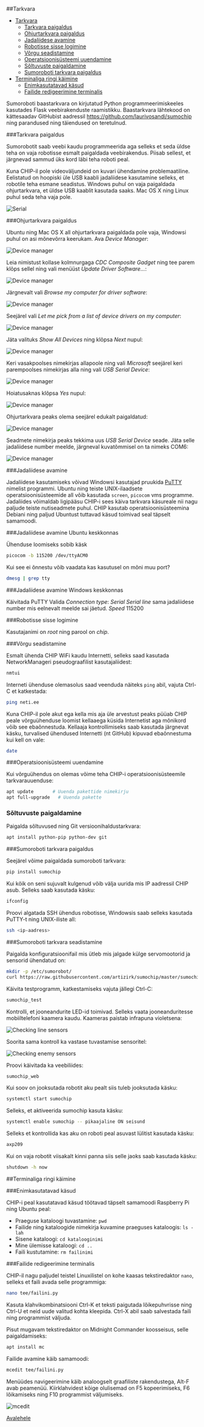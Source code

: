 ##Tarkvara
* [Tarkvara](#tarkvara)
    * [Tarkvara paigaldus](#tarkvara-paigaldus)
    * [Ohjurtarkvara paigaldus](#ohjurtarkvara-paigaldus)
    * [Jadaliidese avamine](#jadaliidese-avamine)
    * [Robotisse sisse logimine](#robotisse-sisse-logimine)
    * [Võrgu seadistamine](#võrgu-seadistamine)
    * [Operatsioonisüsteemi uuendamine](#operatsioonisüsteemi-uuendamine)
    * [Sõltuvuste paigaldamine](#sõltuvuste-paigaldamine)
    * [Sumoroboti tarkvara paigaldus](#sumoroboti-tarkvara-paigaldus)
* [Terminaliga ringi käimine](#robot-valmis)
    * [Enimkasutatavad käsud](#enimkasutatavad-käsud)
    * [Failide redigeerimine terminalis](#failide-redigeerimine-terminalis)
    


Sumoroboti baastarkvara on kirjutatud Python programmeerimiskeeles kasutades Flask veebirakenduste raamistikku. Baastarkvara lähtekood on kättesaadav GitHubist aadressil https://github.com/laurivosandi/sumochip ning parandused ning täiendused on teretulnud.


###Tarkvara paigaldus

Sumorobotit saab veebi kaudu programmeerida aga selleks et seda üldse teha on vaja robotisse esmalt paigaldada veebirakendus. Piisab sellest, et järgnevad sammud üks kord läbi teha roboti peal.

Kuna CHIP-il pole videoväljundeid on kuvari ühendamine problemaatiline. Eelistatud on hoopiski üle USB kaabli jadaliidese kasutamine selleks, et robotile teha esmane seadistus. Windows puhul on vaja paigaldada ohjurtarkvara, et üldse USB kaablit kasutada saaks. Mac OS X ning Linux puhul seda teha vaja pole.

![Serial](../img/kit/62-connecting-via-usb.jpg)

###Ohjurtarkvara paigaldus

Ubuntu ning Mac OS X all ohjurtarkvara paigaldada pole vaja, Windowsi puhul on asi mõnevõrra keerukam. Ava *Device Manager*:

![Device manager](../img/usbser/01.png)

Leia nimistust kollase kolmnurgaga *CDC Composite Gadget* ning tee parem klõps sellel ning vali menüüst *Update Driver Software...*:

![Device manager](../img/usbser/02.png)

Järgnevalt vali *Browse my computer for driver software*:

![Device manager](../img/usbser/03.png)

Seejärel vali *Let me pick from a list of device drivers on my computer*:

![Device manager](../img/usbser/04.png)

Jäta valituks *Show All Devices* ning klõpsa *Next* nupul:

![Device manager](../img/usbser/05.png)

Keri vasakpoolses nimekirjas allapoole ning vali *Microsoft* seejärel keri parempoolses nimekirjas alla ning vali *USB Serial Device*:

![Device manager](../img/usbser/06.png)

Hoiatusaknas klõpsa *Yes* nupul:

![Device manager](../img/usbser/07.png)

Ohjurtarkvara peaks olema seejärel edukalt paigaldatud:

![Device manager](../img/usbser/08.png)

Seadmete nimekirja peaks tekkima uus *USB Serial Device* seade. Jäta selle jadaliidese number meelde, järgneval kuvatõmmisel on ta nimeks COM6:

![Device manager](../img/usbser/09.png)


###Jadaliidese avamine

Jadaliidese kasutamiseks võivad Windowsi kasutajad pruukida [PuTTY](http://www.chiark.greenend.org.uk/~sgtatham/putty/download.html) nimelist programmi. 
Ubuntu ning teiste UNIX-ilaadsete operatsioonisüsteemide all võib kasutada `screen`, `picocom` vms programme. 
Jadaliides võimaldab ligipääsu CHIP-i sees käiva tarkvara käsureale nii nagu paljude teiste nutiseadmete puhul. 
CHIP kasutab operatsioonisüsteemina Debiani ning paljud Ubuntust tuttavad käsud toimivad seal täpselt samamoodi.


###Jadaliidese avamine Ubuntu keskkonnas

Ühenduse loomiseks sobib käsk 
```bash
picocom -b 115200 /dev/ttyACM0
```
Kui see ei õnnestu võib vaadata kas kasutusel on mõni muu port?
```bash
dmesg | grep tty
```

###Jadaliidese avamine Windows keskkonnas

Käivitada PuTTY
Valida *Connection type*:
*Serial*
*Serial line* sama jadaliidese number mis eelnevalt meelde sai jäetud.
*Speed* 115200

###Robotisse sisse logimine

Kasutajanimi on *root* ning parool on *chip*.


###Võrgu seadistamine

Esmalt ühenda CHIP WiFi kaudu Internetti, selleks saad kasutada NetworkManageri pseudograafilist kasutajaliidest:

```bash
nmtui
```

Interneti ühenduse olemasolus saad veenduda näiteks `ping` abil, vajuta Ctrl-C et katkestada:

```bash
ping neti.ee
```

Kuna CHIP-il pole akut ega kella mis aja üle arvestust peaks püüab CHIP peale võrguühenduse loomist kellaaega küsida Internetist aga mõnikord võib see ebaõnnestuda. Kellaaja kontrollimiseks saab kasutada järgnevat käsku, turvalised ühendused Internetti (nt GitHub) kipuvad ebaõnnestuma kui kell on vale:

```bash
date
```


###Operatsioonisüsteemi uuendamine

Kui võrguühendus on olemas võime teha CHIP-i operatsioonisüsteemile tarkvarauuenduse:

```bash
apt update       # Uuenda pakettide nimekirju
apt full-upgrade   # Uuenda pakette
```


### Sõltuvuste paigaldamine

Paigalda sõltuvused ning Git versioonihaldustarkvara:

```bash
apt install python-pip python-dev git
```

###Sumoroboti tarkvara paigaldus

Seejärel võime paigaldada sumoroboti tarkvara:

```bash
pip install sumochip
```

Kui kõik on seni sujuvalt kulgenud võib välja uurida mis IP aadressil CHIP asub. Selleks saab kasutada käsku:

```bash
ifconfig
```

Proovi algatada SSH ühendus robotisse, Windowsis saab selleks kasutada PuTTY-t ning UNIX-iliste all:

```bash
ssh <ip-aadress>
```

###Sumoroboti tarkvara seadistamine

Paigalda konfiguratsioonifail mis ütleb mis jalgade külge servomootorid ja sensorid ühendatud on:

```bash
mkdir -p /etc/sumorobot/
curl https://raw.githubusercontent.com/artizirk/sumochip/master/sumochip/config/sumochip_v1.1.ini > /etc/sumorobot/sumorobot.ini
```


Käivita testprogramm, katkestamiseks vajuta jällegi Ctrl-C:

```bash
sumochip_test
```

Kontrolli, et jooneandurite LED-id toimivad. Selleks vaata jooneanduritesse mobiiltelefoni kaamera kaudu. Kaameras paistab infrapuna violetsena:

![Checking line sensors](../img/kit/63-checking-line-sensors.jpg)

Soorita sama kontroll ka vastase tuvastamise sensoritel:

![Checking enemy sensors](../img/kit/64-checking-enemy-sensors.jpg)



Proovi käivitada ka veebiliides:

```bash
sumochip_web
```

Kui soov on jooksutada robotit aku pealt siis tuleb jooksutada käsku:


```bash
systemctl start sumochip
```

Selleks, et aktiveerida sumochip kasuta käsku:
```bash
systemctl enable sumochip -- pikaajaline ON seisund
```


Selleks et kontrollida kas aku on roboti peal asuvast lülitist kasutada käsku:
```bash
axp209
```


Kui on vaja robotit viisakalt kinni panna siis selle jaoks saab kasutada käsku:

```bash
shutdown -h now
```


##Terminaliga ringi käimine

###Enimkasutatavad käsud

CHIP-i peal kasutatavad käsud töötavad täpselt samamoodi Raspberry Pi ning Ubuntu peal:

* Praeguse kataloogi tuvastamine: `pwd`
* Failide ning kataloogide nimekirja kuvamine praeguses kataloogis: `ls -lah`
* Sisene kataloogi: `cd katalooginimi`
* Mine ülemisse kataloogi: `cd ..`
* Faili kustutamine: `rm failinimi`

###Failide redigeerimine terminalis

CHIP-il nagu paljudel teistel Linuxilistel on kohe kaasas tekstiredaktor `nano`, selleks et faili avada selle programmiga:

```bash
nano tee/failini.py
```
Kasuta klahvikombinatsiooni Ctrl-K et teksti paigutada lõikepuhvrisse ning Ctrl-U et neid uude valitud kohta kleepida. Ctrl-X abil saab salvestada faili ning programmist väljuda.

Pisut mugavam tekstiredaktor on Midnight Commander koosseisus, selle paigaldamiseks:

```Bash
apt install mc
```

Failide avamine käib samamoodi:

```bash
mcedit tee/failini.py
```
Menüüdes navigeerimine käib analoogselt graafiliste rakendustega, Alt-F avab peamenüü. Kiirklahvidest kõige olulisemad on F5 kopeerimiseks, F6 lõikamiseks ning F10 programmist väljumiseks.

![mcedit](../img/mcedit.png)

[Avalehele](index-et.md "Avalehele")
